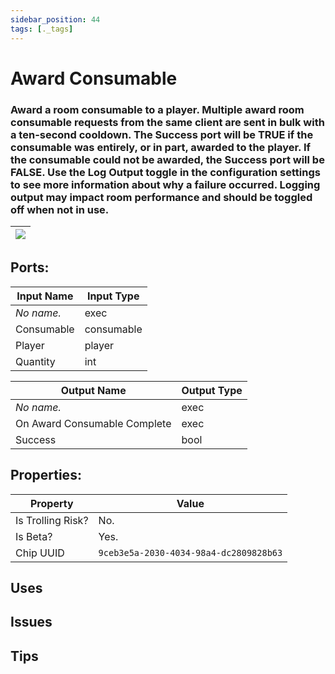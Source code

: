 ```yaml
---
sidebar_position: 44
tags: [._tags]
---
```


# Award Consumable


### Award a room consumable to a player. Multiple award room consumable requests from the same client are sent in bulk with a ten-second cooldown. The Success port will be TRUE if the consumable was entirely, or in part, awarded to the player. If the consumable could not be awarded, the Success port will be FALSE. Use the Log Output toggle in the configuration settings to see more information about why a failure occurred. Logging output may impact room performance and should be toggled off when not in use.

| ![](https://images-ext-2.discordapp.net/external/MPmIaQzlEPmgGWlgi-WxBBXt0Bjv_zWPkg1y1f_sy3s/https/www.recroomcircuits.com/image/circuit/absolute-value?width=206&height=108) |
|-----|

## Ports:

| Input Name | Input Type |
|-----------|-----------|
| *No name.* | exec |
| Consumable | consumable |
| Player | player |
| Quantity | int |

| Output Name | Output Type |
|-----------|-----------|
| *No name.* | exec |
| On Award Consumable Complete | exec |
| Success | bool |

## Properties:

| Property  | Value |
|-------------------|-----------|
| Is Trolling Risk? | No. |
| Is Beta? | Yes. |
| Chip UUID | `9ceb3e5a-2030-4034-98a4-dc2809828b63` |

## Uses

## Issues

## Tips